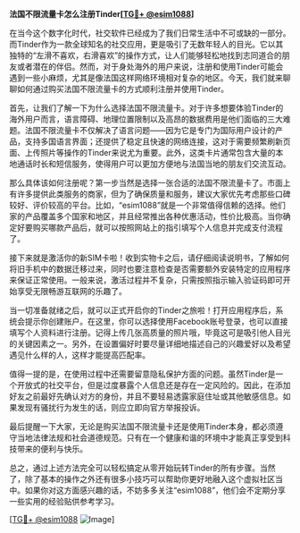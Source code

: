 **法国不限流量卡怎么注册Tinder[[TG💪+ @esim1088](https://t.me/s/esim1088)]**

在当今这个数字化时代，社交软件已经成为了我们日常生活中不可或缺的一部分。而Tinder作为一款全球知名的社交应用，更是吸引了无数年轻人的目光。它以其独特的“左滑不喜欢，右滑喜欢”的操作方式，让人们能够轻松地找到志同道合的朋友或者潜在的伴侣。然而，对于身处海外的用户来说，注册和使用Tinder可能会遇到一些小麻烦，尤其是像法国这样网络环境相对复杂的地区。今天，我们就来聊聊如何通过购买法国不限流量卡的方式顺利注册并使用Tinder。

首先，让我们了解一下为什么选择法国不限流量卡。对于许多想要体验Tinder的海外用户而言，语言障碍、地理位置限制以及高昂的数据费用是他们面临的三大难题。法国不限流量卡不仅解决了语言问题——因为它是专门为国际用户设计的产品，支持多国语言界面；还提供了稳定且快速的网络连接，这对于需要频繁刷新页面、上传照片等操作的Tinder来说尤为重要。此外，这类卡片通常包含大量的本地通话时长和短信服务，使得用户可以更加方便地与法国当地的朋友们交流互动。

那么具体该如何注册呢？第一步当然是选择一张合适的法国不限流量卡了。市面上有许多提供此类服务的商家，但为了确保质量和服务，建议大家优先考虑那些口碑较好、评价较高的平台。比如，“esim1088”就是一个非常值得信赖的选择。他们家的产品覆盖多个国家和地区，并且经常推出各种优惠活动，性价比极高。当你确定好要购买哪款产品后，就可以按照网站上的指引填写个人信息并完成支付流程了。

接下来就是激活你的新SIM卡啦！收到实物卡之后，请仔细阅读说明书，了解如何将旧手机中的数据迁移过来，同时也要注意检查是否需要额外安装特定的应用程序来保证正常使用。一般来说，激活过程并不复杂，只需按照指示输入验证码即可开始享受无限畅游互联网的乐趣了。

当一切准备就绪之后，就可以正式开启你的Tinder之旅啦！打开应用程序后，系统会提示你创建账户。在这里，你可以选择使用Facebook账号登录，也可以直接填写个人资料进行注册。记得上传几张高质量的照片哦，毕竟这可是吸引他人目光的关键因素之一。另外，在设置偏好时要尽量详细地描述自己的兴趣爱好以及希望遇见什么样的人，这样才能提高匹配率。

值得一提的是，在使用过程中还需要留意隐私保护方面的问题。虽然Tinder是一个开放式的社交平台，但是过度暴露个人信息还是存在一定风险的。因此，在添加好友之前最好先确认对方的身份，并且不要轻易透露家庭住址或其他敏感信息。如果发现有骚扰行为发生的话，则应立即向官方举报投诉。

最后提醒一下大家，无论是购买法国不限流量卡还是使用Tinder本身，都必须遵守当地法律法规和社会道德规范。只有在一个健康和谐的环境中才能真正享受到科技带来的便利与快乐。

总之，通过上述方法完全可以轻松搞定从零开始玩转Tinder的所有步骤。当然了，除了基本的操作之外还有很多小技巧可以帮助你更好地融入这个虚拟社区当中。如果你对这方面感兴趣的话，不妨多多关注“esim1088”，他们会不定期分享一些实用的经验贴供参考学习。

[[TG💪+ @esim1088](https://t.me/s/esim1088) ![Image](https://i.postimg.cc/4NQfJmqS/Snipaste-2025-05-13-00-14-12.png)]